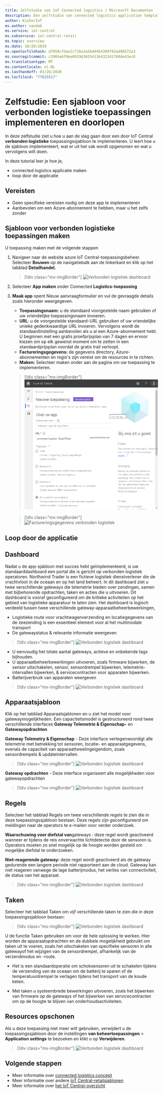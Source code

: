 ```yaml
---
title: Zelfstudie van IoT Connected logistics | Microsoft Documenten
description: Een zelfstudie van connected logistics application template voor IoT Central
author: KishorIoT
ms.author: nandab
ms.service: iot-central
ms.subservice: iot-central-retail
ms.topic: overview
ms.date: 10/20/2019
ms.openlocfilehash: d7050cfdae2c726a3a5bd44b4399792a400572a3
ms.sourcegitcommit: c2065e6f0ee0919d36554116432241760de43ec8
ms.translationtype: MT
ms.contentlocale: nl-NL
ms.lasthandoff: 03/26/2020
ms.locfileid: "77025517"
---
```

# <a name="tutorial-deploy-and-walk-through-a-connected-logistics-application-template"></a>Zelfstudie: Een sjabloon voor verbonden logistieke toepassingen implementeren en doorlopen



In deze zelfstudie ziet u hoe u aan de slag gaan door een door IoT Central **verbonden logistieke** toepassingssjabloon te implementeren. U leert hoe u de sjabloon implementeert, wat er uit het vak wordt opgenomen en wat u vervolgens wilt doen.

In deze tutorial leer je hoe je,

* connected logistics applicatie maken
* loop door de applicatie 

## <a name="prerequisites"></a>Vereisten

* Geen specifieke vereisten nodig om deze app te implementeren
* Aanbevolen om een Azure-abonnement te hebben, maar u het zelfs zonder

## <a name="create-connected-logistics-application-template"></a>Sjabloon voor verbonden logistieke toepassingen maken

U toepassing maken met de volgende stappen

1. Navigeer naar de website azure IoT Central-toepassingsbeheer. Selecteer **Bouwen** op de navigatiebalk aan de linkerkant en klik op het tabblad **Detailhandel.**

    > [!div class="mx-imgBorder"]
    > ![Verbonden logistiek dashboard](./media/tutorial-iot-central-connected-logistics/iotc-retail-homepage.png)

2. Selecteer **App maken** onder Connected **Logistics-toepassing**

3. **Maak app** opent Nieuw aanvraagformulier en vul de gevraagde details zoals hieronder weergegeven.
   * **Toepassingsnaam:** u de standaard voorgestelde naam gebruiken of uw vriendelijke toepassingsnaam invoeren.
   * **URL**: u de voorgestelde standaard-URL gebruiken of uw vriendelijke unieke gedenkwaardige URL invoeren. Vervolgens wordt de standaardinstelling aanbevolen als u al een Azure-abonnement hebt. U beginnen met een gratis proefprijsplan van 7 dagen en ervoor kiezen om op elk gewenst moment om te zetten in een standaardprijsplan voordat de gratis trail verloopt.
   * **Factureringsgegevens:** de gegevens directory, Azure-abonnementen en regio's zijn vereist om de resources in te richten.
   * **Maken:** Selecteer maken onder aan de pagina om uw toepassing te implementeren.

    > [!div class="mx-imgBorder"]
    > ![Verbonden logistiek dashboard](./media/tutorial-iot-central-connected-logistics/connected-logistics-app-create.png)

    > [!div class="mx-imgBorder"]
    > ![Factureringsgegevens verbonden logistiek](./media/tutorial-iot-central-connected-logistics/connected-logistics-app-create-billinginfo.png)

## <a name="walk-through-the-application"></a>Loop door de applicatie 

## <a name="dashboard"></a>Dashboard

Nadat u de app-sjabloon met succes hebt geïmplementeerd, is uw standaarddashboard een portal die is gericht op verbonden logistiek operatoren. Northwind Trader is een fictieve logistiek dienstverlener die de vrachtvloot in de oceaan en op het land beheert. In dit dashboard ziet u twee verschillende gateways die telemetrie bieden over zendingen, samen met bijbehorende opdrachten, taken en acties die u uitvoeren. Dit dashboard is vooraf geconfigureerd om de kritieke activiteiten op het gebied van logistieke apparatuur te laten zien.
Het dashboard is logisch verdeeld tussen twee verschillende gateway-apparaatbeheerbewerkingen, 
   * Logistieke route voor vrachtwagenverzending en locatiegegevens van de zeezending is een essentieel element voor al het multimodale transport
   * De gatewaystatus & relevante informatie weergeven 

> [!div class="mx-imgBorder"]
> ![Verbonden logistiek dashboard](./media/tutorial-iot-central-connected-logistics/connected-logistics-dashboard1.png)

   * U eenvoudig het totale aantal gateways, actieve en onbekende tags bijhouden.
   * U apparaatbeheerbewerkingen uitvoeren, zoals firmware bijwerken, de sensor uitschakelen, sensor, sensordrempel bijwerken, telemetrie-intervallen bijwerken, & servicecontracten voor apparaten bijwerken.
   * Batterijverbruik van apparaten weergeven

> [!div class="mx-imgBorder"]
> ![Verbonden logistiek dashboard](./media/tutorial-iot-central-connected-logistics/connected-logistics-dashboard2.png)

## <a name="device-template"></a>Apparaatsjabloon

Klik op het tabblad Apparaatsjablonen en u ziet het model voor gatewaymogelijkheden. Een capaciteitsmodel is gestructureerd rond twee verschillende interfaces **Gateway Telemetrie & Eigenschap-** en **Gatewayopdrachten**

**Gateway Telemetry & Eigenschap** - Deze interface vertegenwoordigt alle telemetrie met betrekking tot sensoren, locatie- en apparaatgegevens, evenals de capaciteit van apparaattweelingeigendom, zoals sensordrempels & updateintervallen.

> [!div class="mx-imgBorder"]
> ![Verbonden logistiek dashboard](./media/tutorial-iot-central-connected-logistics/connected-logistics-devicetemplate1.png)

**Gateway opdrachten** - Deze interface organiseert alle mogelijkheden voor gatewayopdrachten

> [!div class="mx-imgBorder"]
> ![Verbonden logistiek dashboard](./media/tutorial-iot-central-connected-logistics/connected-logistics-devicetemplate2.png)

## <a name="rules"></a>Regels
Selecteer het tabblad Regels om twee verschillende regels te zien die in deze toepassingssjabloon bestaan. Deze regels zijn geconfigureerd om meldingen naar de operators te e-mailen voor verder onderzoek.
 
**Waarschuwing voor diefstal van**gateways : deze regel wordt geactiveerd wanneer er tijdens de reis onverwachte lichtdetectie door de sensoren is. Operators moeten zo snel mogelijk op de hoogte worden gesteld om mogelijke diefstal te onderzoeken.
 
**Niet-reagerende gateway:** deze regel wordt geactiveerd als de gateway gedurende een langere periode niet rapporteert aan de cloud. Gateway kan niet reageren vanwege de lage batterijmodus, het verlies van connectiviteit, de status van het apparaat.

> [!div class="mx-imgBorder"]
> ![Verbonden logistiek dashboard](./media/tutorial-iot-central-connected-logistics/connected-logistics-rules.png)

## <a name="jobs"></a>Taken
Selecteer het tabblad Taken om vijf verschillende taken te zien die in deze toepassingssjabloon bestaan:

> [!div class="mx-imgBorder"]
> ![Verbonden logistiek dashboard](./media/tutorial-iot-central-connected-logistics/connected-logistics-jobs.png)

U de functie Taken gebruiken om voor de hele oplossing te werken. Hier worden de apparaatopdrachten en de dubbele mogelijkheid gebruikt om taken uit te voeren, zoals het uitschakelen van specifieke sensoren in alle gatewayof het wijzigen van de sensordrempel, afhankelijk van de verzendmodus en -route. 
   * Het is een standaardoperatie om schoksensoren uit te schakelen tijdens de verzending van de oceaan om de batterij te sparen of de temperatuurdrempel te verlagen tijdens het transport van de koude keten. 
 
   * Met taken u systeembrede bewerkingen uitvoeren, zoals het bijwerken van firmware op de gateways of het bijwerken van servicecontracten om op de hoogte te blijven van onderhoudsactiviteiten.

## <a name="clean-up-resources"></a>Resources opschonen
Als u deze toepassing niet meer wilt gebruiken, verwijdert u de toepassingssjabloon door de instellingen **van beheertoepassingen** > **Application settings** te bezoeken en klikt u op **Verwijderen**.

> [!div class="mx-imgBorder"]
> ![Verbonden logistiek dashboard](./media/tutorial-iot-central-connected-logistics/connected-logistics-cleanup.png)

## <a name="next-steps"></a>Volgende stappen
* Meer informatie over [connected logistics concept](./architecture-connected-logistics-pnp.md)
* Meer informatie over andere [IoT Central-retailsjablonen](./overview-iot-central-retail-pnp.md)
* Meer informatie over [het IoT Central-overzicht](../core/overview-iot-central.md)

